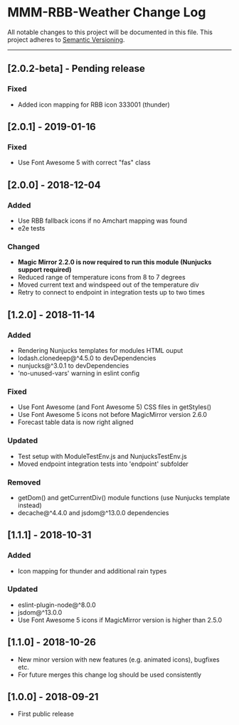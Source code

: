 # MMM-RBB-Weather Change Log

All notable changes to this project will be documented in this file.
This project adheres to [Semantic Versioning](http://semver.org/).

---

## [2.0.2-beta] - Pending release

### Fixed
- Added icon mapping for RBB icon 333001 (thunder)

## [2.0.1] - 2019-01-16

### Fixed
- Use Font Awesome 5 with correct "fas" class


## [2.0.0] - 2018-12-04

### Added
- Use RBB fallback icons if no Amchart mapping was found
- e2e tests

### Changed
- **Magic Mirror 2.2.0 is now required to run this module (Nunjucks support required)**
- Reduced range of temperature icons from 8 to 7 degrees
- Moved current text and windspeed out of the temperature div
- Retry to connect to endpoint in integration tests up to two times


## [1.2.0] - 2018-11-14

### Added
- Rendering Nunjucks templates for modules HTML ouput
- lodash.clonedeep@^4.5.0 to devDependencies
- nunjucks@^3.0.1 to devDependencies
- 'no-unused-vars' warning in eslint config

### Fixed
- Use Font Awesome (and Font Awesome 5) CSS files in getStyles()
- Use Font Awesome 5 icons not before MagicMirror version 2.6.0
- Forecast table data is now right aligned

### Updated
- Test setup with ModuleTestEnv.js and NunjucksTestEnv.js
- Moved endpoint integration tests into 'endpoint' subfolder

### Removed
- getDom() and getCurrentDiv() module functions (use Nunjucks template instead)
- decache@^4.4.0 and jsdom@^13.0.0 dependencies


## [1.1.1] - 2018-10-31

### Added
- Icon mapping for thunder and additional rain types

### Updated
- eslint-plugin-node@^8.0.0
- jsdom@^13.0.0
- Use Font Awesome 5 icons if MagicMirror version is higher than 2.5.0


## [1.1.0] - 2018-10-26

- New minor version with new features (e.g. animated icons), bugfixes etc.
- For future merges this change log should be used consistently


## [1.0.0] - 2018-09-21

- First public release
